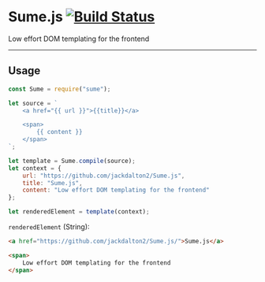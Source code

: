 # Sume.js [![Build Status](https://travis-ci.com/jackdalton2/Sume.js.svg?branch=main)](https://travis-ci.com/jackdalton2/Sume.js)

Low effort DOM templating for the frontend

---

## Usage

```javascript
const Sume = require("sume");

let source = `
    <a href="{{ url }}">{{title}}</a>

    <span>
        {{ content }}
    </span>
`;

let template = Sume.compile(source);
let context = {
    url: "https://github.com/jackdalton2/Sume.js",
    title: "Sume.js",
    content: "Low effort DOM templating for the frontend"
};

let renderedElement = template(context);

```

`renderedElement` (String):
```html
<a href="https://github.com/jackdalton2/Sume.js/">Sume.js</a>

<span>
    Low effort DOM templating for the frontend
</span>
```

